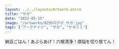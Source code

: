 ```yaml
---
layout: ../../layouts/Artwork.astro
title: "サガ"
date: "2022-05-15"
image: "/artworks/0295ログボ_サガ.jpg"
tags: ["アークナイツ", "サガ", "ケモミミ"]
---
```


納豆ごはん！あぶらあげ！六根清浄！煩悩を切り捨てん！